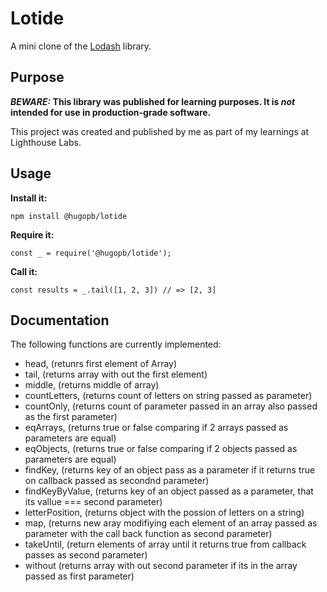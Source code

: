 # Lotide

A mini clone of the [Lodash](https://lodash.com) library.

## Purpose

**_BEWARE:_ This library was published for learning purposes. It is _not_ intended for use in production-grade software.**

This project was created and published by me as part of my learnings at Lighthouse Labs.

## Usage

**Install it:**

`npm install @hugopb/lotide`

**Require it:**

`const _ = require('@hugopb/lotide');`

**Call it:**

`const results = _.tail([1, 2, 3]) // => [2, 3]`

## Documentation

The following functions are currently implemented:

- head, (retunrs first element of Array)
- tail, (returns array with out the first element)
- middle, (returns middle of array)
- countLetters, (returns count of letters on string passed as parameter)
- countOnly, (returns count of parameter passed in an array also passed as the first parameter)
- eqArrays, (returns true or false comparing if 2 arrays passed as parameters are equal)
- eqObjects, (returns true or false comparing if 2 objects passed as parameters are equal)
- findKey, (returns key of an object pass as a parameter if it returns true on callback passed as secondnd parameter)
- findKeyByValue, (returns key of an object passed as a parameter, that its vallue === second parameter)
- letterPosition, (returns object with the possion of letters on a string)
- map, (returns new aray modifiying each element of an array passed as parameter with the call back function as second parameter)
- takeUntil, (return elements of array until it returns true from callback passes as second parameter)
- without (returns array with out second parameter if its in the array passed as first parameter)
